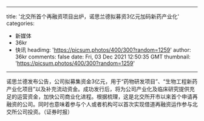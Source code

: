 
---
title: '北交所首个再融资项目出炉，诺思兰德拟募资3亿元加码新药产业化'
categories: 
 - 新媒体
 - 36kr
 - 快讯
headimg: 'https://picsum.photos/400/300?random=1259'
author: 36kr
comments: false
date: Fri, 03 Dec 2021 12:50:35 GMT
thumbnail: 'https://picsum.photos/400/300?random=1259'
---

<div>   
诺思兰德发布公告，公司拟募集资金3亿元，用于“药物研发项目”、“生物工程新药产业化项目”以及补充流动资金。成功发行后，将为公司产业化及临床研究提供充足的运营资金，加快公司商业化进程。根据梳理，这是北交所开市以来首个申请再融资的公司。同时也意味着参与个人或者机构可以首次实现借道再融资运作参与北交所公司投资。（证券时报）  
</div>
            